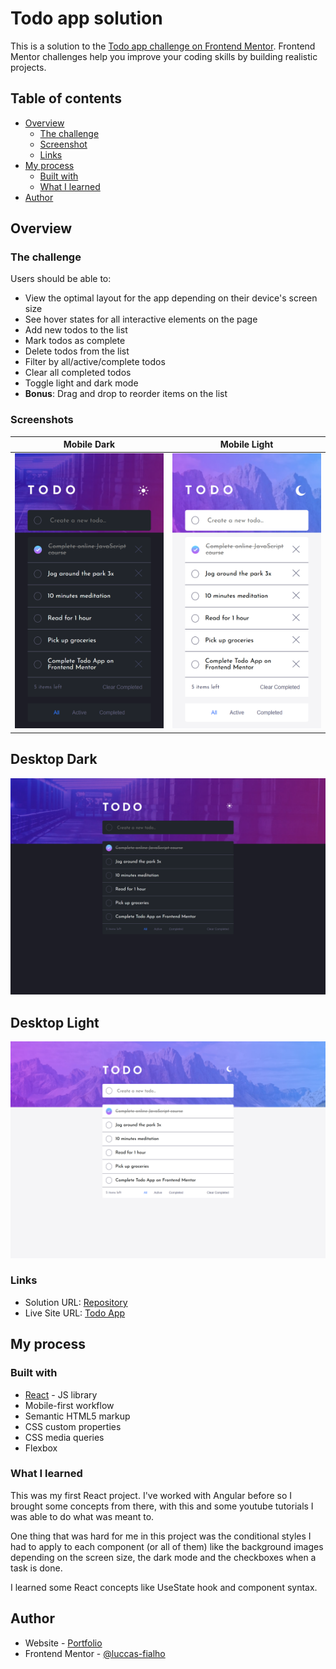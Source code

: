 # Todo app solution

This is a solution to the [Todo app challenge on Frontend Mentor](https://www.frontendmentor.io/challenges/todo-app-Su1_KokOW). Frontend Mentor challenges help you improve your coding skills by building realistic projects. 

## Table of contents

- [Overview](#overview)
  - [The challenge](#the-challenge)
  - [Screenshot](#screenshot)
  - [Links](#links)
- [My process](#my-process)
  - [Built with](#built-with)
  - [What I learned](#what-i-learned)
- [Author](#author)

## Overview

### The challenge

Users should be able to:

- View the optimal layout for the app depending on their device's screen size
- See hover states for all interactive elements on the page
- Add new todos to the list
- Mark todos as complete
- Delete todos from the list
- Filter by all/active/complete todos
- Clear all completed todos
- Toggle light and dark mode
- **Bonus**: Drag and drop to reorder items on the list

### Screenshots

| Mobile Dark      | Mobile Light     |
| -----------------|------------------|
| ![Mobile Dark](./src/assets/screenshots/mobile-dark.png)| ![Mobile Light](./src/assets/screenshots/mobile-light.png) |

## Desktop Dark
![Desktop Dark](./src/assets/screenshots/desktop-dark.png)

## Desktop Light
![Desktop Light](./src/assets/screenshots/desktop-light.png)

### Links

- Solution URL: [Repository](https://github.com/luccas-fialho/react-todo-app)
- Live Site URL: [Todo App](https://react-todo-app-vert-omega.vercel.app/)

## My process

### Built with

- [React](https://reactjs.org/) - JS library
- Mobile-first workflow
- Semantic HTML5 markup
- CSS custom properties
- CSS media queries
- Flexbox

### What I learned

This was my first React project. I've worked with Angular before so I brought some concepts from there, with this and some youtube tutorials I was able to do what was meant to. 

One thing that was hard for me in this project was the conditional styles I had to apply to each component (or all of them) like the background images depending on the screen size, the dark mode and the checkboxes when a task is done.

I learned some React concepts like UseState hook and component syntax.

## Author

- Website - [Portfolio](https://luccas-fialho.github.io/portfolio/)
- Frontend Mentor - [@luccas-fialho](https://www.frontendmentor.io/profile/luccas-fialho)
